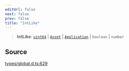 ```yaml
---
editUrl: false
next: false
prev: false
title: "IntLike"
---
```


> **IntLike**: [`uint64`](uint64.md) \| [`Asset`](../classes/Asset.md) \| [`Application`](../classes/Application.md) \| `boolean` \| `number`

## Source

[types/global.d.ts:629](https://github.com/algorandfoundation/tealscript/blob/18ba30a9/types/global.d.ts#L629)
